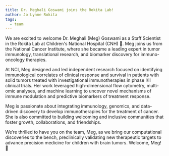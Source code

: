```yaml
---
title: Dr. Meghali Goswami joins the Rokita Lab!
author: Jo Lynne Rokita
tags:
  - team
---
```



We are excited to welcome Dr. Meghali (Meg) Goswami as a Staff Scientist in the Rokita Lab at Children's National Hospital (CNH) 🎉.
Meg joins us from the National Cancer Institute, where she became a leading expert in tumor immunology, translational research, and biomarker discovery for immuno-oncology therapies.

At NCI, Meg designed and led independent research focused on identifying immunological correlates of clinical response and survival in patients with solid tumors treated with investigational immunotherapies in phase I/II clinical trials. Her work leveraged high-dimensional flow cytometry, multi-omic analyses, and machine learning to uncover novel mechanisms of immune modulation and predictive biomarkers of treatment response.

Meg is passionate about integrating immunology, genomics, and data-driven discovery to develop immunotherapies for the treatment of cancer. She is also committed to building welcoming and inclusive communities that foster growth, collaborations, and friendships.

We’re thrilled to have you on the team, Meg, as we bring our computational discoveries to the bench, preclinically validating new therapeutic targets to advance precision medicine for children with brain tumors.
Welcome, Meg! 👏
